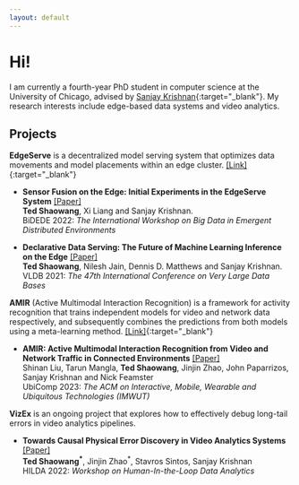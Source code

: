 ```yaml
---
layout: default
---
```


# Hi!

I am currently a fourth-year PhD student in computer science at the University of Chicago, advised by [Sanjay Krishnan](http://sanjayk.io/){:target="_blank"}.
My research interests include edge-based data systems and video analytics.

## Projects

**EdgeServe** is a decentralized model serving system that optimizes data movements and model placements within an edge cluster. [[Link]](https://github.com/swjz/EdgeServe){:target="_blank"}

- **Sensor Fusion on the Edge: Initial Experiments in the EdgeServe System** [[Paper]](assets/pdf/bidede22-shaowang.pdf)  
**Ted Shaowang**, Xi Liang and Sanjay Krishnan.  
BiDEDE 2022: _The International Workshop on Big Data in Emergent Distributed Environments_

- **Declarative Data Serving: The Future of Machine Learning Inference on the Edge** [[Paper]](http://www.vldb.org/pvldb/vol14/p2555-shaowang.pdf)  
**Ted Shaowang**, Nilesh Jain, Dennis D. Matthews and Sanjay Krishnan.  
VLDB 2021: _The 47th International Conference on Very Large Data Bases_


**AMIR** (Active Multimodal Interaction Recognition) is a framework for activity recognition that trains independent models for video and network data respectively, and subsequently combines the predictions from both models using a meta-learning method. [[Link]](https://amir-vidnet.github.io/){:target="_blank"}

- **AMIR: Active Multimodal Interaction Recognition from Video and Network Traffic in Connected Environments** [[Paper]](https://www.paparrizos.org/papers/LiuUbiComp23.pdf)  
Shinan Liu, Tarun Mangla, **Ted Shaowang**, Jinjin Zhao, John Paparrizos, Sanjay Krishnan and Nick Feamster  
UbiComp 2023: _The ACM on Interactive, Mobile, Wearable and Ubiquitous Technologies (IMWUT)_

**VizEx** is an ongoing project that explores how to effectively debug long-tail errors in video analytics pipelines.

- **Towards Causal Physical Error Discovery in Video Analytics Systems** [[Paper]](assets/pdf/hilda22-video.pdf)  
**Ted Shaowang<sup>*</sup>**, Jinjin Zhao<sup>*</sup>, Stavros Sintos, Sanjay Krishnan  
HILDA 2022: _Workshop on Human-In-the-Loop Data Analytics_
